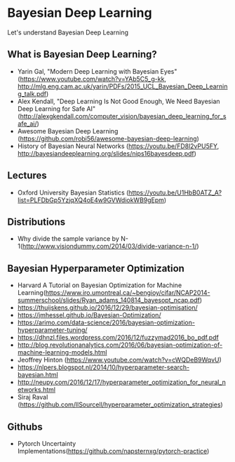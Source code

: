 # Bayesian Deep Learning

Let's understand Bayesian Deep Learning

## What is Bayesian Deep Learning?

- Yarin Gal, "Modern Deep Learning with Bayesian Eyes" (https://www.youtube.com/watch?v=YAb5C5_g-kk, http://mlg.eng.cam.ac.uk/yarin/PDFs/2015_UCL_Bayesian_Deep_Learning_talk.pdf)
- Alex Kendall, "Deep Learning Is Not Good Enough, We Need Bayesian Deep Learning for Safe AI" (http://alexgkendall.com/computer_vision/bayesian_deep_learning_for_safe_ai/) 
- Awesome Bayesian Deep Learning (https://github.com/robi56/awesome-bayesian-deep-learning)
- History of Bayesian Neural Networks (https://youtu.be/FD8l2vPU5FY, http://bayesiandeeplearning.org/slides/nips16bayesdeep.pdf)

## Lectures

- Oxford University Bayesian Statistics (https://youtu.be/U1HbB0ATZ_A?list=PLFDbGp5YzjqXQ4oE4w9GVWdiokWB9gEpm)

## Distributions

- Why divide the sample variance by N-1(http://www.visiondummy.com/2014/03/divide-variance-n-1/)

## Bayesian Hyperparameter Optimization
- Harvard A Tutorial on Bayesian Optimization for Machine Learning(https://www.iro.umontreal.ca/~bengioy/cifar/NCAP2014-summerschool/slides/Ryan_adams_140814_bayesopt_ncap.pdf)
- https://thuijskens.github.io/2016/12/29/bayesian-optimisation/
- https://jmhessel.github.io/Bayesian-Optimization/
- https://arimo.com/data-science/2016/bayesian-optimization-hyperparameter-tuning/
- https://dhnzl.files.wordpress.com/2016/12/fuzzymad2016_bo_pdf.pdf
- http://blog.revolutionanalytics.com/2016/06/bayesian-optimization-of-machine-learning-models.html
- Jeoffrey Hinton (https://www.youtube.com/watch?v=cWQDeB9WqvU)
- https://nlpers.blogspot.nl/2014/10/hyperparameter-search-bayesian.html
- http://neupy.com/2016/12/17/hyperparameter_optimization_for_neural_networks.html
- Siraj Raval (https://github.com/llSourcell/hyperparameter_optimization_strategies)

## Githubs

- Pytorch Uncertainty Implementations(https://github.com/napsternxg/pytorch-practice)
